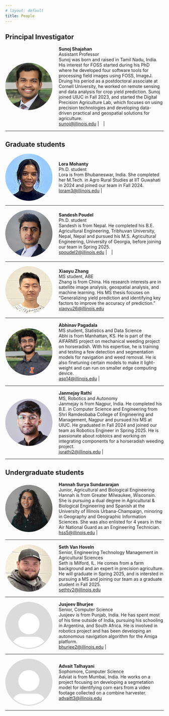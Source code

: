 ```yaml
---
# layout: default
title: People
---
```

<!-- 
      Sunoj was born and raised in Tamil Nadu, India, where he completed his undergraduate and master’s studies at Tamil Nadu Agricultural University, Coimbatore. His interest in sensing and automation began during his master’s work with FT-NIR spectroscopy. During his PhD at North Dakota State University, he developed four software tools for processing field images using FOSS, ImageJ. As a postdoctoral associate at Cornell University, he worked on remote sensing and data analysis for crop yield prediction. Sunoj joined UIUC in Fall 2023, and started the Digital Precision Agriculture Lab, which focuses on developing AI-driven, geospatial solutions for data-driven agriculture and precision technologies.  -->

<!-- # Our team -->

## Principal Investigator

<div style="display: flex; align-items: center;">
    <img src="images/Sunoj_2024_headshot.jpg" alt="Sunoj Shajahan" style="width: 150px; height: 150px; border-radius: 50%; margin-right: 20px;">
    <div>
        <strong>Sunoj Shajahan </strong><br>
        Assistant Professor  <br>
        Sunoj was born and raised in Tamil Nadu, India. His interest for FOSS started during his PhD where he developed four software tools for processing field images using FOSS, ImageJ. Druing his period as a postdoctoral associate at Cornell University, he worked on remote sensing and data analysis for crop yield prediction. Sunoj joined UIUC in Fall 2023, and started the Digital Precision Agriculture Lab, which focuses on using precision technologies and developing data-driven practical and geospatial solutions for agriculture. <br>
        <a href="mailto:sunoj@illinois.edu">sunoj@illinois.edu</a> | <a href="https://www.linkedin.com/in/sunoj-shajahan-ph-d-23606190/" style="margin-left: 10px;"><i class="fab fa-linkedin"></i></a> | <a href="https://scholar.google.com/citations?user=PSu2s7YAAAAJ&hl=en" style="margin-left: 10px;"><i class="fa-brands fa-google-scholar"></i></a>
    </div>
</div>

---

## Graduate students
<!-- Lora -->

<div style="display: flex; align-items: center;">
    <img src="images/Lora_headshot.jpg" alt="Lora Mohanty" style="width: 150px; height: 150px; border-radius: 50%; margin-right: 20px;">
    <div>
        <strong>Lora Mohanty </strong><br>
        Ph.D. student  <br>
        Lora is from Bhubaneswar, India. She completed her M.Tech. in Agro Rural Studies at IIT Guwahati in 2024 and joined our team in Fall 2024. <br>
        <a href="mailto:loram3@illinois.edu">loram3@illinois.edu</a> | <a href="https://www.linkedin.com/in/lora-mohanty-aa4301249/" style="margin-left: 10px;"><i class="fab fa-linkedin"></i></a>  
    </div>
</div>

---
<!-- Sandesh -->

<div style="display: flex; align-items: center;">
    <img src="images/Sandesh_headshot.jpg" alt="Sandesh Poudel" style="width: 150px; height: 150px; border-radius: 50%; margin-right: 20px;">
    <div>
        <strong>Sandesh Poudel </strong><br>
        Ph.D. student  <br>
        Sandesh is from Nepal. He completed his B.E. Agricultural Engineering, Tribhuvan University, Nepal, Nepal and pursued his M.S. Agricultural Engineering, University of Georgia, before joining our team in Spring 2025. <br>
        <a href="mailto:spoudel2@illinois.edu">spoudel2@illinois.edu</a> | <a href="https://www.linkedin.com/in/sandesh-poudel-733b59110/" style="margin-left: 10px;"><i class="fab fa-linkedin"></i></a> | <a href="https://scholar.google.com/citations?user=LH3_qT0AAAAJ&hl=en" style="margin-left: 10px;"><i class="fa-brands fa-google-scholar"></i></a>
    </div>
</div>

---

<!-- Zhang -->

<div style="display: flex; align-items: center;">
    <img src="images/Zhang_headshot.jpg" alt="Xiaoyu Zhang" style="width: 150px; height: 150px; border-radius: 50%; margin-right: 20px;">
    <div>
        <strong>Xiaoyu Zhang </strong><br>
        MS student, ABE  <br>
        Zhang is from China. His research interests are in satellite image analysis, geospatial analysis, and machine learning. His MS thesis focuses on “Generalizing yield prediction and identifying key factors to improve the accuracy of prediction.”  <br>
        <a href="mailto:xiaoyu26@illinois.edu">xiaoyu26@illinois.edu</a>
    </div>
</div>

---


<!-- Abhi -->

<div style="display: flex; align-items: center;">
    <img src="images/Abhi_headshot.jpg" alt="Xiaoyu Zhang" style="width: 150px; height: 150px; border-radius: 50%; margin-right: 20px;">
    <div>
        <strong>Abhinav Pagadala </strong><br>
        MS student, Statistics and Data Science  <br>
        Abhi is from Manhattan, KS. He is part of the AIFARMS project on mechanical weeding project on horseradish. With his expertise, he is training and testing a few detection and segmentation models for navigation and weed removal. He is also finetuning certain models to make it light-weight and can run on smaller edge computing device. <br>
        <a href="mailto:asp14@illinois.edu">asp14@illinois.edu</a> | <a href="https://www.linkedin.com/in/abhinav-pagadala-5201bb231/" style="margin-left: 10px;"><i class="fab fa-linkedin"></i></a> 
    </div>
</div>

---


<!-- Janmejay -->

<div style="display: flex; align-items: center;">
    <img src="images/Janmejay_headshot.jpg" alt="Xiaoyu Zhang" style="width: 150px; height: 150px; border-radius: 50%; margin-right: 20px;">
    <div>
        <strong>Janmejay Rathi </strong><br>
        MS, Robotics and Autonomy  <br>
        Janmejay is from Nagpur, India. He completed his B.E. in Computer Science and Engineering from Shri Ramdeobaba College of Engineering and Management, Nagpur and pursued his MS at UIUC. He graduated in Fall 2024 and joined our team as Robotics Engineer in Spring 2025. He is passionate about robtoics and working on integrating components for a horseradish weeding project. <br>
        <a href="mailto:email@example.com">jurathi2@illinois.edu</a> | <a href="https://www.linkedin.com/in/janmejayrathi/" style="margin-left: 10px;"><i class="fab fa-linkedin"></i></a> 
    </div>
</div>

---

## Undergraduate students

<!-- Hannah -->
<div style="display: flex; align-items: center;">
    <img src="images/Hannah_headshot.jpg" alt="Person 1" style="width: 150px; height: 150px; border-radius: 50%; margin-right: 20px;">
    <div>
        <strong>Hannah Surya Sundararajan </strong><br>
        Junior, Agricultural and Biological Engineering  <br>
        Hannah is from Greater Milwaukee, Wisconsin. She is pursuing a dual degree in Agricultural & Biological Engineering and Spanish at the University of Illinois Urbana-Champaign, minoring in Geography and Geographic Information Sciences. She was also enlisted for 4 years in the Air National Guard as an Engineering Technician.  <br>
        <a href="mailto:hss5@illinois.edu">hss5@illinois.edu</a> | <a href="https://www.linkedin.com/in/hannah-sundararajan/" style="margin-left: 10px;"><i class="fab fa-linkedin"></i></a>
    </div>
</div>

---

<!-- Seth -->
<div style="display: flex; align-items: center;">
    <img src="images/Seth_headshot.jpg" alt="Person 1" style="width: 150px; height: 150px; border-radius: 50%; margin-right: 20px;">
    <div>
        <strong>Seth Van Hoveln </strong><br>
        Senior, Engineering Technology Management in Agricultural Sciences  <br>
        Seth is Milford, IL. He comes from a farm background and an expert in precision agriculture. He will graduate in Spring 2025, and is intersted in pursuing a MS and joining our team as a graduate student in Fall 2025. <br>
        <a href="mailto:sethtv2@illinois.edu">sethtv2@illinois.edu</a>        
    </div>
</div>

---

<!-- Jusjeev -->
<div style="display: flex; align-items: center;">
    <img src="images/profile_photo_template.jpg" alt="Person 1" style="width: 150px; height: 150px; border-radius: 50%; margin-right: 20px;">
    <div>
        <strong>Jusjeev Bhurjee </strong><br>
        Senior, Computer Science  <br>
        Jusjeev is from Punjab, India. He has spent most of his time outside of India, pursuing his schooling in Argentina, and South Africa. He is involved in robotics project and has been developing an autonomous navigation algorithm for the Amiga platform. <br>
        <a href="mailto:bhurjee2@illinois.edu">bhurjee2@illinois.edu</a> | <a href="https://www.linkedin.com/in/jusjeevsingh/" style="margin-left: 10px;"><i class="fab fa-linkedin"></i></a>        
    </div>
</div>

---


<!-- Advait -->
<div style="display: flex; align-items: center;">
    <img src="images/profile_photo_template.jpg" alt="Person 1" style="width: 150px; height: 150px; border-radius: 50%; margin-right: 20px;">
    <div>
        <strong>Advait Talhayani </strong><br>
        Sophomore, Computer Science  <br>
        Adviat is from Mumbai, India. He works on a project focusing on developing a segmetation model for identifying corn ears from a video footage collected on a combine harvester. <br>
        <a href="mailto:advaitt3@illinois.edu">advaitt3@illinois.edu</a>        
    </div>
</div>

---